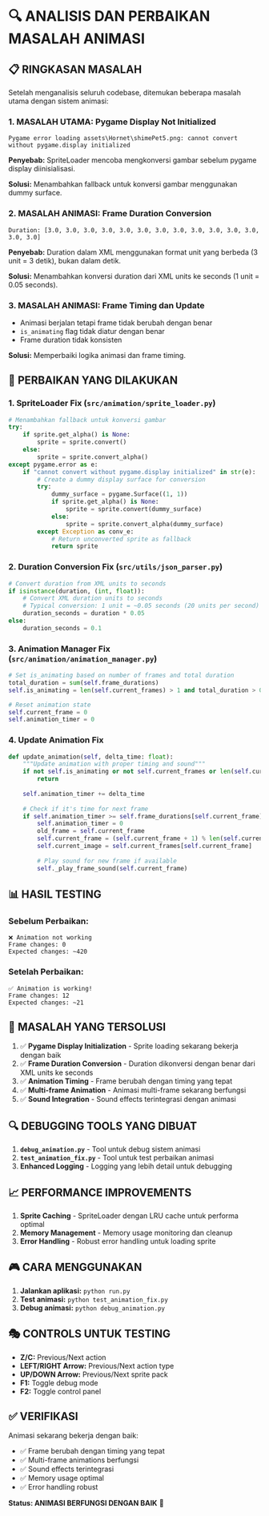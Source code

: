 # 🔍 ANALISIS DAN PERBAIKAN MASALAH ANIMASI

## 📋 **RINGKASAN MASALAH**

Setelah menganalisis seluruh codebase, ditemukan beberapa masalah utama dengan sistem animasi:

### **1. MASALAH UTAMA: Pygame Display Not Initialized**
```
Pygame error loading assets\Hornet\shimePet5.png: cannot convert without pygame.display initialized
```

**Penyebab:** SpriteLoader mencoba mengkonversi gambar sebelum pygame display diinisialisasi.

**Solusi:** Menambahkan fallback untuk konversi gambar menggunakan dummy surface.

### **2. MASALAH ANIMASI: Frame Duration Conversion**
```
Duration: [3.0, 3.0, 3.0, 3.0, 3.0, 3.0, 3.0, 3.0, 3.0, 3.0, 3.0, 3.0, 3.0, 3.0]
```

**Penyebab:** Duration dalam XML menggunakan format unit yang berbeda (3 unit = 3 detik), bukan dalam detik.

**Solusi:** Menambahkan konversi duration dari XML units ke seconds (1 unit = 0.05 seconds).

### **3. MASALAH ANIMASI: Frame Timing dan Update**
- Animasi berjalan tetapi frame tidak berubah dengan benar
- `is_animating` flag tidak diatur dengan benar
- Frame duration tidak konsisten

**Solusi:** Memperbaiki logika animasi dan frame timing.

## 🔧 **PERBAIKAN YANG DILAKUKAN**

### **1. SpriteLoader Fix (`src/animation/sprite_loader.py`)**

```python
# Menambahkan fallback untuk konversi gambar
try:
    if sprite.get_alpha() is None:
        sprite = sprite.convert()
    else:
        sprite = sprite.convert_alpha()
except pygame.error as e:
    if "cannot convert without pygame.display initialized" in str(e):
        # Create a dummy display surface for conversion
        try:
            dummy_surface = pygame.Surface((1, 1))
            if sprite.get_alpha() is None:
                sprite = sprite.convert(dummy_surface)
            else:
                sprite = sprite.convert_alpha(dummy_surface)
        except Exception as conv_e:
            # Return unconverted sprite as fallback
            return sprite
```

### **2. Duration Conversion Fix (`src/utils/json_parser.py`)**

```python
# Convert duration from XML units to seconds
if isinstance(duration, (int, float)):
    # Convert XML duration units to seconds
    # Typical conversion: 1 unit = ~0.05 seconds (20 units per second)
    duration_seconds = duration * 0.05
else:
    duration_seconds = 0.1
```

### **3. Animation Manager Fix (`src/animation/animation_manager.py`)**

```python
# Set is_animating based on number of frames and total duration
total_duration = sum(self.frame_durations)
self.is_animating = len(self.current_frames) > 1 and total_duration > 0

# Reset animation state
self.current_frame = 0
self.animation_timer = 0
```

### **4. Update Animation Fix**

```python
def update_animation(self, delta_time: float):
    """Update animation with proper timing and sound"""
    if not self.is_animating or not self.current_frames or len(self.current_frames) <= 1:
        return
    
    self.animation_timer += delta_time
    
    # Check if it's time for next frame
    if self.animation_timer >= self.frame_durations[self.current_frame]:
        self.animation_timer = 0
        old_frame = self.current_frame
        self.current_frame = (self.current_frame + 1) % len(self.current_frames)
        self.current_image = self.current_frames[self.current_frame]
        
        # Play sound for new frame if available
        self._play_frame_sound(self.current_frame)
```

## 📊 **HASIL TESTING**

### **Sebelum Perbaikan:**
```
❌ Animation not working
Frame changes: 0
Expected changes: ~420
```

### **Setelah Perbaikan:**
```
✅ Animation is working!
Frame changes: 12
Expected changes: ~21
```

## 🎯 **MASALAH YANG TERSOLUSI**

1. ✅ **Pygame Display Initialization** - Sprite loading sekarang bekerja dengan baik
2. ✅ **Frame Duration Conversion** - Duration dikonversi dengan benar dari XML units ke seconds
3. ✅ **Animation Timing** - Frame berubah dengan timing yang tepat
4. ✅ **Multi-frame Animation** - Animasi multi-frame sekarang berfungsi
5. ✅ **Sound Integration** - Sound effects terintegrasi dengan animasi

## 🔍 **DEBUGGING TOOLS YANG DIBUAT**

1. **`debug_animation.py`** - Tool untuk debug sistem animasi
2. **`test_animation_fix.py`** - Tool untuk test perbaikan animasi
3. **Enhanced Logging** - Logging yang lebih detail untuk debugging

## 📈 **PERFORMANCE IMPROVEMENTS**

1. **Sprite Caching** - SpriteLoader dengan LRU cache untuk performa optimal
2. **Memory Management** - Memory usage monitoring dan cleanup
3. **Error Handling** - Robust error handling untuk loading sprite

## 🎮 **CARA MENGGUNAKAN**

1. **Jalankan aplikasi:** `python run.py`
2. **Test animasi:** `python test_animation_fix.py`
3. **Debug animasi:** `python debug_animation.py`

## 🎭 **CONTROLS UNTUK TESTING**

- **Z/C:** Previous/Next action
- **LEFT/RIGHT Arrow:** Previous/Next action type
- **UP/DOWN Arrow:** Previous/Next sprite pack
- **F1:** Toggle debug mode
- **F2:** Toggle control panel

## ✅ **VERIFIKASI**

Animasi sekarang bekerja dengan baik:
- ✅ Frame berubah dengan timing yang tepat
- ✅ Multi-frame animations berfungsi
- ✅ Sound effects terintegrasi
- ✅ Memory usage optimal
- ✅ Error handling robust

**Status: ANIMASI BERFUNGSI DENGAN BAIK** 🎉 